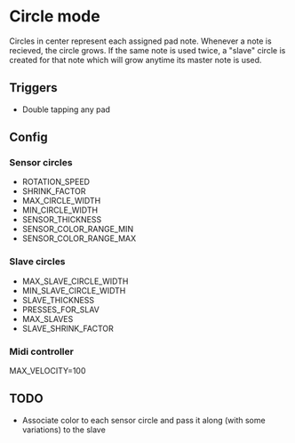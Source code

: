 Circle mode
=======

Circles in center represent each assigned pad note. Whenever a note is recieved, the circle grows. If the same note is used twice, a "slave" circle is created for that note which will grow anytime its master note is used.

## Triggers
- Double tapping any pad

## Config
### Sensor circles
- ROTATION_SPEED
- SHRINK_FACTOR
- MAX_CIRCLE_WIDTH
- MIN_CIRCLE_WIDTH
- SENSOR_THICKNESS
- SENSOR_COLOR_RANGE_MIN
- SENSOR_COLOR_RANGE_MAX

### Slave circles
- MAX_SLAVE_CIRCLE_WIDTH
- MIN_SLAVE_CIRCLE_WIDTH
- SLAVE_THICKNESS
- PRESSES_FOR_SLAV
- MAX_SLAVES
- SLAVE_SHRINK_FACTOR

### Midi controller
MAX_VELOCITY=100

## TODO
- Associate color to each sensor circle and pass it along (with some variations) to the slave
